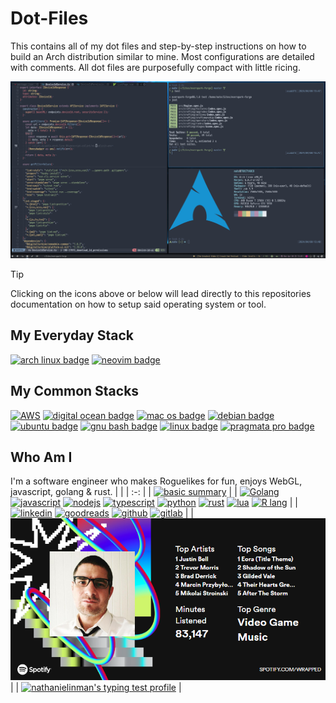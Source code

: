 # Dot-Files
This contains all of my dot files and step-by-step instructions on how to build an Arch distribution similar to mine. Most configurations are detailed with comments. All dot files are purposefully compact with little ricing.

![Full-screen Example of Desktop](/Pictures/fullscreen.png)

> [!TIP]
> Clicking on the icons above or below will lead directly to this repositories documentation on how to setup said operating system or tool.

## My Everyday Stack

[![arch linux badge](https://img.shields.io/badge/Arch_Linux-1793D1?style=for-the-badge&logo=arch-linux&logoColor=white)](https://github.com/NathanielInman/dot-files/blob/master/docs/setting-up-archlinux.md#setting-up-archlinux) [![neovim badge](https://img.shields.io/badge/NeoVim-%2357A143.svg?&style=for-the-badge&logo=neovim&logoColor=white)](https://nvchad.com/)

## My Common Stacks

[![AWS](https://img.shields.io/badge/Amazon_AWS-FF9900?style=for-the-badge&logo=amazonaws&logoColor=white)](https://github.com/NathanielInman/dot-files/blob/master/docs/setting-up-aws-users.md#setting-up-aws-users) [![digital ocean badge](https://img.shields.io/badge/Digital_Ocean-0080FF?style=for-the-badge&logo=DigitalOcean&logoColor=white)](https://github.com/NathanielInman/dot-files/blob/master/docs/setting-up-digital-ocean.md#setting-up-digital-ocean) [![mac os badge](https://img.shields.io/badge/mac%20os-000000?style=for-the-badge&logo=apple&logoColor=white)](https://github.com/NathanielInman/dot-files/blob/master/docs/setting-up-macos.md#setting-up-macos) [![debian badge](https://img.shields.io/badge/Debian-A81D33?style=for-the-badge&logo=debian&logoColor=white)](https://github.com/NathanielInman/dot-files/blob/master/docs/setting-up-debian-or-ubuntu.md#setting-up-debian-or-ubuntu) [![ubuntu badge](https://img.shields.io/badge/Ubuntu-E95420?style=for-the-badge&logo=ubuntu&logoColor=white)](https://github.com/NathanielInman/dot-files/blob/master/docs/setting-up-debian-or-ubuntu.md#setting-up-debian-or-ubuntu) [![gnu bash badge](https://img.shields.io/badge/GNU%20Bash-4EAA25?style=for-the-badge&logo=GNU%20Bash&logoColor=white)](https://github.com/NathanielInman/dot-files/blob/master/docs/basic-scripts.md#basic-scripts) [![linux badge](https://img.shields.io/badge/Linux-FCC624?style=for-the-badge&logo=linux&logoColor=black)](https://github.com/NathanielInman/dot-files/blob/master/docs/linux-scripts.md#linux-scripts) [![pragmata pro badge](https://img.shields.io/badge/pragmata%20pro-1BB91F?style=for-the-badge&logo=educative&logoColor=white)](https://github.com/NathanielInman/dot-files/blob/master/docs/fonts.md)

## Who Am I

I'm a software engineer who makes Roguelikes for fun, enjoys WebGL, javascript, golang & rust.
| |
| :-: |
| [![basic summary](https://github-profile-summary-cards.vercel.app/api/cards/profile-details?username=nathanielinman)](https://github.com/nathanielinman) |
| [![Golang](https://img.shields.io/badge/Go-00ADD8?style=for-the-badge&logo=go&logoColor=white)](https://go.dev/) [![javascript](https://img.shields.io/badge/JavaScript-F7DF1E?style=for-the-badge&logo=javascript&logoColor=black)](https://tc39.es/) [![nodejs](https://img.shields.io/badge/Node.js-43853D?style=for-the-badge&logo=node.js&logoColor=white)](https://nodejs.org/en/) [![typescript](https://img.shields.io/badge/TypeScript-007ACC?style=for-the-badge&logo=typescript&logoColor=white)](https://www.typescriptlang.org/) [![python](https://img.shields.io/badge/Python-14354C?style=for-the-badge&logo=python&logoColor=white)](https://www.python.org/) [![rust](https://img.shields.io/badge/Rust-000000?style=for-the-badge&logo=rust&logoColor=white)](https://www.rust-lang.org/) [![lua](https://img.shields.io/badge/Lua-2C2D72?style=for-the-badge&logo=lua&logoColor=white)](https://www.lua.org/) [![R lang](https://img.shields.io/badge/R-276DC3?style=for-the-badge&logo=r&logoColor=white)](https://www.r-project.org/) |
| [![linkedin](https://img.shields.io/badge/LinkedIn-0077B5?style=for-the-badge&logo=linkedin&logoColor=white)](https://linkedin/in/nathanielinman) [![goodreads](https://img.shields.io/badge/Goodreads-372213?style=for-the-badge&logo=goodreads&logoColor=white)](https://www.goodreads.com/user/show/95582054-nathaniel-inman) [![github](https://img.shields.io/badge/GitHub-100000?style=for-the-badge&logo=github&logoColor=white)](https://github.com/nathanielinman) [![gitlab](https://img.shields.io/badge/GitLab-330F63?style=for-the-badge&logo=gitlab&logoColor=white)](https://gitlab.com/nathaniel.inman) |
| ![nathanielinman's top spotify](https://github.com/NathanielInman/dot-files/blob/master/Pictures/spotify_summary_nathanielinman2023.png) |
| [![nathanielinman's typing test profile](https://www.keyhero.com/static//badges/1603/typing-test-481109.png)](http://keyhero.com/profile/nathanielinman/?ba) |
